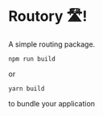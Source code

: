 # Routory 🛣!

A simple routing package.

```
npm run build
```

or

```
yarn build
```

to bundle your application

